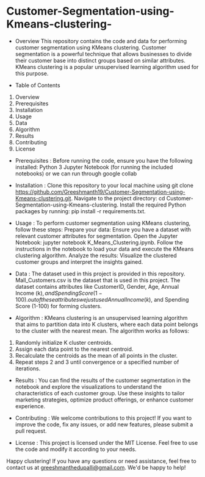 # Customer-Segmentation-using-Kmeans-clustering-

- Overview
This repository contains the code and data for performing customer segmentation using KMeans clustering. Customer segmentation is a powerful technique that allows businesses to divide their customer base into distinct groups based on similar attributes. KMeans clustering is a popular unsupervised learning algorithm used for this purpose.

- Table of Contents
1. Overview
2. Prerequisites
3. Installation
4. Usage
5. Data
6. Algorithm
7. Results
8. Contributing
9. License
    
- Prerequisites :
Before running the code, ensure you have the following installed:
Python 3
Jupyter Notebook (for running the included notebooks) or we can run through google collab

- Installation :
Clone this repository to your local machine using git clone https://github.com/Greeshmanth19/Customer-Segmentation-using-Kmeans-clustering.git.
Navigate to the project directory: cd Customer-Segmentation-using-Kmeans-clustering.
Install the required Python packages by running: pip install -r requirements.txt.

- Usage : 
To perform customer segmentation using KMeans clustering, follow these steps:
Prepare your data: Ensure you have a dataset with relevant customer attributes for segmentation.
Open the Jupyter Notebook: jupyter notebook K_Means_Clustering.ipynb.
Follow the instructions in the notebook to load your data and execute the KMeans clustering algorithm.
Analyze the results: Visualize the clustered customer groups and interpret the insights gained.

- Data : 
The dataset used in this project is provided in this repository.
Mall_Customers.csv is the dataset that is used in this project. The dataset contains attributes like CustomerID, Gender,	Age,	Annual Income (k$),	and Spending Score (1-100). out of these attributes we just used Annual Income (k$),	and Spending Score (1-100) for forming clusters.

- Algorithm : 
KMeans clustering is an unsupervised learning algorithm that aims to partition data into K clusters, where each data point belongs to the cluster with the nearest mean. The algorithm works as follows:

1. Randomly initialize K cluster centroids.
2. Assign each data point to the nearest centroid.
3. Recalculate the centroids as the mean of all points in the cluster.
4. Repeat steps 2 and 3 until convergence or a specified number of iterations.

- Results :
You can find the results of the customer segmentation in the notebook and explore the visualizations to understand the characteristics of each customer group. Use these insights to tailor marketing strategies, optimize product offerings, or enhance customer experience.

- Contributing :
We welcome contributions to this project! If you want to improve the code, fix any issues, or add new features, please submit a pull request.

- License :
This project is licensed under the MIT License. Feel free to use the code and modify it according to your needs.

Happy clustering! If you have any questions or need assistance, feel free to contact us at greeshmanthedupalli@gmail.com. We'd be happy to help!
